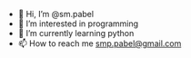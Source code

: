 - 👋 Hi, I’m @sm.pabel
- 👀 I’m interested in programming
- 🌱 I’m currently learning python
- 📫 How to reach me smp.pabel@gmail.com

<!---
smpabel/smpabel is a ✨ special ✨ repository because its `README.md` (this file) appears on your GitHub profile.
You can click the Preview link to take a look at your changes.
--->
